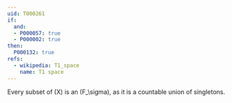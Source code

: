 ```yaml
---
uid: T000261
if:
  and:
  - P000057: true
  - P000002: true
then:
  P000132: true
refs:
  - wikipedia: T1_space
    name: T1 space
---
```


Every subset of \(X\) is an \(F_\sigma\), as it is a countable union of singletons.
